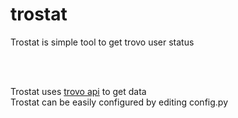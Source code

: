 # trostat
Trostat is simple tool to get trovo user status

<br>
<br>

Trostat uses [trovo api](https://developer.trovo.live/docs/APIs.html) to get data
<br>
Trostat can be easily configured by editing config.py
